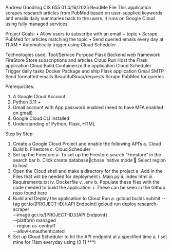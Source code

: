 Andrew Goodling
CIS 655 01
4/16/2025
ReadMe File
This application scrapes research articles from PubMed based on user-supplied keywords and emails daily summaries back to the users. It runs on Google Cloud using fully managed services.

Project Goals:
•	Allow users to subscribe with an email + topic
•	Scrape PubMed for articles matching the topic
•	Send queried emails every day at 11 AM
•	Automatically trigger using Cloud Scheduler

Technologies used:
Tool/Service	Purpose
Flask	Backend web framework 
FireStore	Store subscriptions and articles
Cloud Run	Host the Flask application 
Cloud Build	Containerize the application
Cloud Scheduler	Trigger daily tasks
Docker	Package and ship Flask application
Gmail SMTP	Send formatted emails
BeautifulSoup/requests	Scrape PubMed for queries

Prerequisites:
1.	A Google Cloud Account
2.	Python 3.11 +
3.	Gmail account with App password enabled (need to have MFA enabled on gmail)
4.	Google Cloud CLI installed
5.	Understanding of Python, Flask, HTML

Step by Step:
1.	Create a Google Cloud Project and enable the following API’s
a.	Cloud Build
b.	Firestore
c.	Cloud Scheduler
2.	Set up the Firestore
a.	To set up the Firestore search “Firestore” in the search bar 
b.	Click create databasechose ‘native mode’ Select region to host
3.	 Open the Cloud shell and make a directory for the project
a.	Add in the Files that will be needed for deployment
i.	Main.py
ii.	Index.html 
iii.	Requirements.txt
iv.	Dockerfile
v.	.env
b.	Populate these files with the code needed to build the application.
i.	These can be seen in the Github repo found here
4.	Build and Deploy the application to Cloud Run
a.	gcloud builds submit --tag gcr.io/[PROJECT-ID]/[API Endpoint]
gcloud run deploy research-scraper \
  --image gcr.io/[PROJECT-ID]/[API Endpoint] \
  --platform managed \
  --region us-central1 \
  --allow-unauthenticated
5.	Set up Cloud Scheduler to hit the API endpoint at a specified time
a.	I set mine for 11am everyday using (0 11 ***)






